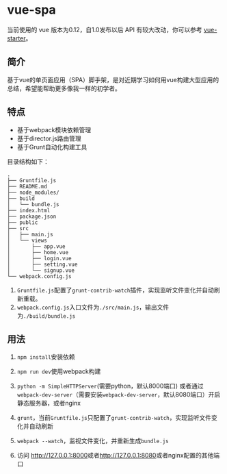 # vue-spa

当前使用的 vue 版本为0.12，自1.0发布以后 API 有较大改动，你可以参考 [vue-starter](https://github.com/byr-gdp/vue-starter)。

## 简介

基于vue的单页面应用（SPA）脚手架，是对近期学习如何用vue构建大型应用的总结，希望能帮助更多像我一样的初学者。

## 特点

* 基于webpack模块依赖管理
* 基于director.js路由管理
* 基于Grunt自动化构建工具

目录结构如下：

	.
	├── Gruntfile.js
	├── README.md
	├── node_modules/
	├── build
	│   └── bundle.js
	├── index.html
	├── package.json
	├── public
	├── src
	│   ├── main.js
	│   └── views
	│       ├── app.vue
	│       ├── home.vue
	│       ├── login.vue
	│       ├── setting.vue
	│       └── signup.vue
	└── webpack.config.js
	
1. `Gruntfile.js`配置了`grunt-contrib-watch`插件，实现监听文件变化并自动刷新重载。
2. `webpack.config.js`入口文件为`./src/main.js`，输出文件为`./build/bundle.js`

## 用法

1. `npm install`安装依赖

2. `npm run dev`使用webpack构建

3. `python -m SimpleHTTPServer`(需要python，默认8000端口) 或者通过`webpack-dev-server`（需要安装`webpack-dev-server`，默认8080端口）开启静态服务器，或者nginx

4. `grunt`，当前`Gruntfile.js`只配置了`grunt-contrib-watch`，实现监听文件变化并自动刷新

5. `webpack --watch`，监视文件变化，并重新生成`bundle.js`

6. 访问 <http://127.0.0.1:8000>或者<http://127.0.0.1:8080>或者nginx配置的其他端口
